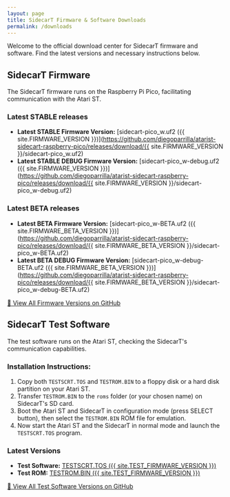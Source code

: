 ```yaml
---
layout: page
title: SidecarT Firmware & Software Downloads
permalink: /downloads
---
```


Welcome to the official download center for SidecarT firmware and software. Find the latest versions and necessary instructions below.

## SidecarT Firmware

The SidecarT firmware runs on the Raspberry Pi Pico, facilitating communication with the Atari ST.

### Latest STABLE releases
- **Latest STABLE Firmware Version:** [sidecart-pico_w.uf2 ({{ site.FIRMWARE_VERSION }})](https://github.com/diegoparrilla/atarist-sidecart-raspberry-pico/releases/download/{{ site.FIRMWARE_VERSION }}/sidecart-pico_w.uf2)
- **Latest STABLE DEBUG Firmware Version:** [sidecart-pico_w-debug.uf2 ({{ site.FIRMWARE_VERSION }})](https://github.com/diegoparrilla/atarist-sidecart-raspberry-pico/releases/download/{{ site.FIRMWARE_VERSION }}/sidecart-pico_w-debug.uf2)

### Latest BETA releases
- **Latest BETA Firmware Version:** [sidecart-pico_w-BETA.uf2 ({{ site.FIRMWARE_BETA_VERSION }})](https://github.com/diegoparrilla/atarist-sidecart-raspberry-pico/releases/download/{{ site.FIRMWARE_BETA_VERSION }}/sidecart-pico_w-BETA.uf2)
- **Latest BETA DEBUG Firmware Version:** [sidecart-pico_w-debug-BETA.uf2 ({{ site.FIRMWARE_BETA_VERSION }})](https://github.com/diegoparrilla/atarist-sidecart-raspberry-pico/releases/download/{{ site.FIRMWARE_BETA_VERSION }}/sidecart-pico_w-debug-BETA.uf2)

[🔗 View All Firmware Versions on GitHub](https://github.com/diegoparrilla/atarist-sidecart-raspberry-pico/releases)

## SidecarT Test Software

The test software runs on the Atari ST, checking the SidecarT's communication capabilities.

### Installation Instructions:
1. Copy both `TESTSCRT.TOS` and `TESTROM.BIN` to a floppy disk or a hard disk partition on your Atari ST.
2. Transfer `TESTROM.BIN` to the `roms` folder (or your chosen name) on SidecarT's SD card.
3. Boot the Atari ST and SidecarT in configuration mode (press SELECT button), then select the `TESTROM.BIN` ROM file for emulation.
4. Now start the Atari ST and the SidecarT in normal mode and launch the `TESTSCRT.TOS` program.

### Latest Versions
- **Test Software:** [TESTSCRT.TOS ({{ site.TEST_FIRMWARE_VERSION }})](https://github.com/diegoparrilla/atarist-sidecart-test-rom/releases/download/v0.0.3/TESTSCRT.TOS)
- **Test ROM:** [TESTROM.BIN ({{ site.TEST_FIRMWARE_VERSION }})](https://github.com/diegoparrilla/atarist-sidecart-test-rom/releases/download/v0.0.3/TESTROM.BIN)

[🔗 View All Test Software Versions on GitHub](https://github.com/diegoparrilla/atarist-sidecart-test-rom/releases)
